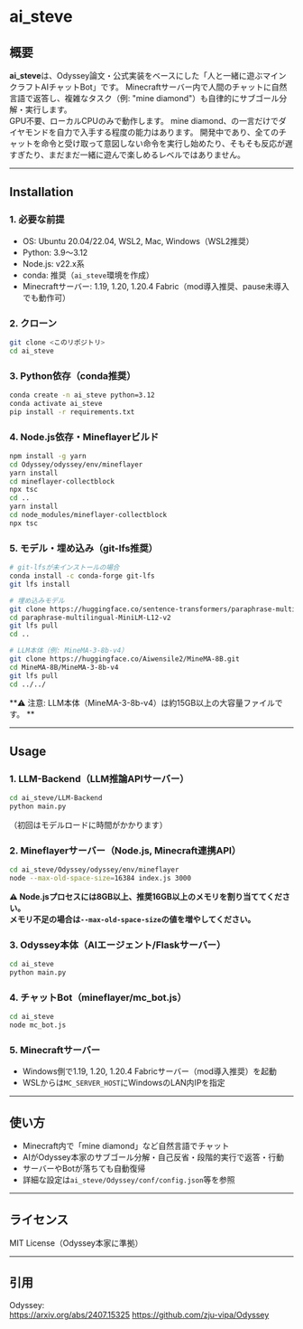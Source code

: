 # ai_steve

## 概要

**ai_steve**は、Odyssey論文・公式実装をベースにした「人と一緒に遊ぶマインクラフトAIチャットBot」です。
Minecraftサーバー内で人間のチャットに自然言語で返答し、複雑なタスク（例: "mine diamond"）も自律的にサブゴール分解・実行します。  
GPU不要、ローカルCPUのみで動作します。
mine diamond、の一言だけでダイヤモンドを自力で入手する程度の能力はあります。
開発中であり、全てのチャットを命令と受け取って意図しない命令を実行し始めたり、そもそも反応が遅すぎたり、まだまだ一緒に遊んで楽しめるレベルではありません。

---

## Installation

### 1. 必要な前提

- OS: Ubuntu 20.04/22.04, WSL2, Mac, Windows（WSL2推奨）
- Python: 3.9〜3.12
- Node.js: v22.x系
- conda: 推奨（`ai_steve`環境を作成）
- Minecraftサーバー: 1.19, 1.20, 1.20.4 Fabric（mod導入推奨、pause未導入でも動作可）

### 2. クローン

```bash
git clone <このリポジトリ>
cd ai_steve
```

### 3. Python依存（conda推奨）

```bash
conda create -n ai_steve python=3.12
conda activate ai_steve
pip install -r requirements.txt
```

### 4. Node.js依存・Mineflayerビルド

```bash
npm install -g yarn
cd Odyssey/odyssey/env/mineflayer
yarn install
cd mineflayer-collectblock
npx tsc
cd ..
yarn install
cd node_modules/mineflayer-collectblock
npx tsc
```

### 5. モデル・埋め込み（git-lfs推奨）

```bash
# git-lfsが未インストールの場合
conda install -c conda-forge git-lfs
git lfs install

# 埋め込みモデル
git clone https://huggingface.co/sentence-transformers/paraphrase-multilingual-MiniLM-L12-v2.git
cd paraphrase-multilingual-MiniLM-L12-v2
git lfs pull
cd ..

# LLM本体（例: MineMA-3-8b-v4）
git clone https://huggingface.co/Aiwensile2/MineMA-8B.git
cd MineMA-8B/MineMA-3-8b-v4
git lfs pull
cd ../../
```

**⚠️ 注意: LLM本体（MineMA-3-8b-v4）は約15GB以上の大容量ファイルです。 **

---

## Usage

### 1. LLM-Backend（LLM推論APIサーバー）

```bash
cd ai_steve/LLM-Backend
python main.py
```
（初回はモデルロードに時間がかかります）

### 2. Mineflayerサーバー（Node.js, Minecraft連携API）

```bash
cd ai_steve/Odyssey/odyssey/env/mineflayer
node --max-old-space-size=16384 index.js 3000
```
**⚠️ Node.jsプロセスには8GB以上、推奨16GB以上のメモリを割り当ててください。  
メモリ不足の場合は`--max-old-space-size`の値を増やしてください。**

### 3. Odyssey本体（AIエージェント/Flaskサーバー）

```bash
cd ai_steve
python main.py
```

### 4. チャットBot（mineflayer/mc_bot.js）

```bash
cd ai_steve
node mc_bot.js
```

### 5. Minecraftサーバー

- Windows側で1.19, 1.20, 1.20.4 Fabricサーバー（mod導入推奨）を起動
- WSLからは`MC_SERVER_HOST`にWindowsのLAN内IPを指定

---

## 使い方

- Minecraft内で「mine diamond」など自然言語でチャット
- AIがOdyssey本家のサブゴール分解・自己反省・段階的実行で返答・行動
- サーバーやBotが落ちても自動復帰
- 詳細な設定は`ai_steve/Odyssey/conf/config.json`等を参照

---

## ライセンス

MIT License（Odyssey本家に準拠）

---

## 引用

Odyssey:  
https://arxiv.org/abs/2407.15325
https://github.com/zju-vipa/Odyssey
